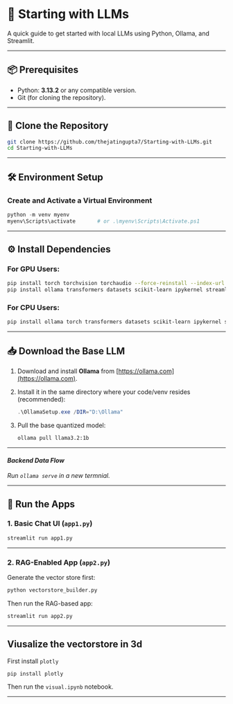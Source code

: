# 🧠 Starting with LLMs

A quick guide to get started with local LLMs using Python, Ollama, and Streamlit.

---

## 📦 Prerequisites

* Python: **3.13.2** or any compatible version.
* Git (for cloning the repository).

---

## 🔁 Clone the Repository

```bash
git clone https://github.com/thejatingupta7/Starting-with-LLMs.git
cd Starting-with-LLMs
```

---

## 🛠️ Environment Setup

### Create and Activate a Virtual Environment

```powershell
python -m venv myenv
myenv\Scripts\activate       # or .\myenv\Scripts\Activate.ps1
```

---

## ⚙️ Install Dependencies

### For GPU Users:

```bash
pip install torch torchvision torchaudio --force-reinstall --index-url https://download.pytorch.org/whl/cu118
pip install ollama transformers datasets scikit-learn ipykernel streamlit faiss-cpu hf-xet langchain langchain-community sentence-transformers openpyxl pymupdf
```

### For CPU Users:

```bash
pip install ollama torch transformers datasets scikit-learn ipykernel streamlit faiss-cpu hf-xet langchain langchain-community sentence-transformers openpyxl pymupdf
```

---

## 📥 Download the Base LLM

1. Download and install **Ollama** from [https://ollama.com](https://ollama.com).

2. Install it in the same directory where your code/venv resides (recommended):

   ```powershell
   .\OllamaSetup.exe /DIR="D:\Ollama"
   ```

3. Pull the base quantized model:

   ```bash
   ollama pull llama3.2:1b
   ```

---
<i>
   
#### Backend Data Flow

Run `ollama serve` in a new termnial.

</i>

---


## 🚀 Run the Apps

### 1. Basic Chat UI (`app1.py`)

```bash
streamlit run app1.py
```

---

### 2. RAG-Enabled App (`app2.py`)

Generate the vector store first:

```bash
python vectorstore_builder.py
```

Then run the RAG-based app:

```bash
streamlit run app2.py
```

---

## Viusalize the vectorstore in 3d

First install `plotly`

```bash
pip install plotly
```

Then run the `visual.ipynb` notebook.

---

